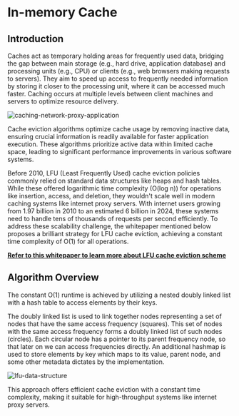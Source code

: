 # In-memory Cache

## Introduction

Caches act as temporary holding areas for frequently used data, bridging the gap between main storage (e.g., hard drive, application database) and processing units (e.g., CPU) or clients (e.g., web browsers making requests to servers). They aim to speed up access to frequently needed information by storing it closer to the processing unit, where it can be accessed much faster. Caching occurs at multiple levels between client machines and servers to optimize resource delivery.

![caching-network-proxy-application](https://github.com/s-bose7/LFU-Cache/assets/69990740/04fda769-ddf6-437a-8a6e-290652ee2db5)


Cache eviction algorithms optimize cache usage by removing inactive data, ensuring crucial information is readily available for faster application execution. These algorithms prioritize active data within limited cache space, leading to significant performance improvements in various software systems.

Before 2010, LFU (Least Frequently Used) cache eviction policies commonly relied on standard data structures like heaps and hash tables. While these offered logarithmic time complexity (O(log n)) for operations like insertion, access, and deletion, they wouldn't scale well in modern caching systems like internet proxy servers. With internet users growing from 1.97 billion in 2010 to an estimated 6 billion in 2024, these systems need to handle tens of thousands of requests per second efficiently. To address these scalability challenge, the whitepaper mentioned below proposes a brilliant strategy for LFU cache eviction, achieving a constant time complexity of O(1) for all operations.

[**Refer to this whitepaper to learn more about LFU cache eviction scheme**](http://dhruvbird.com/lfu.pdf)

## Algorithm Overview

The constant O(1) runtime is achieved by utilizing a nested doubly linked list with a hash table to access elements by their keys.

The doubly linked list is used to link together nodes representing a set of nodes that have the same access frequency (squares). This set of nodes with the same access frequency forms a doubly linked list of such nodes (circles). Each circular node has a pointer to its parent frequency node, so that later on we can access frequencies directly. An additional hashmap is used to store elements by key which maps to its value, parent node, and some other metadata dictates by the implementation. 

![lfu-data-structure](https://github.com/s-bose7/LFU-Cache/assets/69990740/5fcca4d4-e89d-4be3-9300-8aae715959c3)


This approach offers efficient cache eviction with a constant time complexity, making it suitable for high-throughput systems like internet proxy servers.
